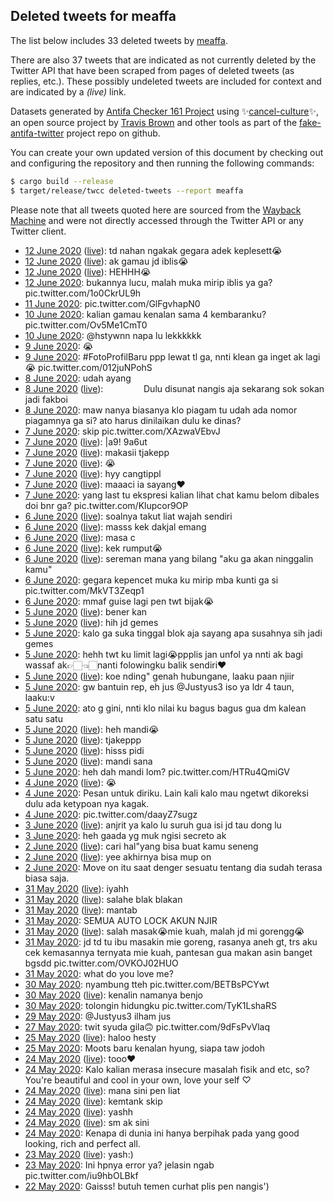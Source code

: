 ## Deleted tweets for meaffa

The list below includes 33 deleted tweets by
[meaffa](https://twitter.com/meaffa).

There are also 37 tweets that are indicated as not currently
deleted by the Twitter API that have been scraped from pages of deleted tweets (as replies, etc.).
These possibly undeleted tweets are included for context and are indicated by a _(live)_ link.


Datasets generated by [Antifa Checker 161 Project](https://twitter.com/antifacheck161) using ✨[cancel-culture](https://github.com/travisbrown/cancel-culture)✨, an open source project by 
[Travis Brown](https://twitter.com/travisbrown) and other tools as part of the 
[fake-antifa-twitter](https://github.com/antifacheck161/fake-antifa-twitter) project repo on github.

You can create your own updated version of this document by checking out and configuring the
repository and then running the following commands:

```bash
$ cargo build --release
$ target/release/twcc deleted-tweets --report meaffa
```

Please note that all tweets quoted here are sourced from the
[Wayback Machine](https://web.archive.org) and were not directly accessed through the Twitter API or
any Twitter client.

* [12 June 2020](https://web.archive.org/web/20200612101723/https://twitter.com/meaffa/status/1271384586010820608) ([live](https://twitter.com/meaffa/status/1271385205744361479)): td nahan ngakak gegara adek keplesett😭 <!--1271385205744361479-->
* [12 June 2020](https://web.archive.org/web/20200612101723/https://twitter.com/meaffa/status/1271384586010820608) ([live](https://twitter.com/meaffa/status/1271385067059769344)): ak gamau jd iblis😭 <!--1271385067059769344-->
* [12 June 2020](https://web.archive.org/web/20200612101723/https://twitter.com/meaffa/status/1271384586010820608) ([live](https://twitter.com/meaffa/status/1271385010575048705)): HEHHH😭 <!--1271385010575048705-->
* [12 June 2020](https://web.archive.org/web/20200612101723/https://twitter.com/meaffa/status/1271384586010820608): bukannya lucu, malah muka mirip iblis ya ga? pic.twitter.com/1o0CkrUL9h <!--1271384586010820608-->
* [11 June 2020](https://web.archive.org/web/20200611064118/https://twitter.com/meaffa/status/1270968576111808512): pic.twitter.com/GlFgvhapN0 <!--1270968576111808512-->
* [10 June 2020](https://web.archive.org/web/20200610093954/https://twitter.com/meaffa/status/1270651711263145984): kalian gamau kenalan sama 4 kembaranku? pic.twitter.com/Ov5Me1CmT0 <!--1270651711263145984-->
* [10 June 2020](https://web.archive.org/web/20200610052643/https://twitter.com/meaffa/status/1270586135677304832): @hstywnn  napa lu lekkkkkk <!--1270586135677304832-->
* [ 9 June 2020](https://web.archive.org/web/20200609150651/https://twitter.com/meaffa/status/1270371789583953924): 😭 <!--1270371789583953924-->
* [ 9 June 2020](https://web.archive.org/web/20200609050849/https://twitter.com/meaffa/status/1270219883293229057): #FotoProfilBaru  ppp lewat tl ga, nnti klean ga inget ak lagi😭 pic.twitter.com/012juNPohS <!--1270219883293229057-->
* [ 8 June 2020](https://web.archive.org/web/20200608131753/https://twitter.com/meaffa/status/1269965699230785537): udah ayang <!--1269965699230785537-->
* [ 8 June 2020](https://web.archive.org/web/20200608131753/https://twitter.com/meaffa/status/1269965699230785537) ([live](https://twitter.com/meaffa/status/1269961654243979264)): ⠀ ⠀  ⠀ ⠀ Dulu disunat nangis aja sekarang sok sokan jadi fakboi ⠀ ⠀  ⠀ ⠀ <!--1269961654243979264-->
* [ 8 June 2020](https://web.archive.org/web/20200608052958/https://twitter.com/meaffa/status/1269856681023795201): maw nanya biasanya klo piagam tu udah ada nomor piagamnya ga si? ato harus dinilaikan dulu ke dinas? <!--1269856681023795201-->
* [ 7 June 2020](https://web.archive.org/web/20200608041850/https://twitter.com/meaffa/status/1269619165972717570): skip pic.twitter.com/XAzwaVEbvJ <!--1269619165972717570-->
* [ 7 June 2020](https://web.archive.org/web/20200608041850/https://twitter.com/meaffa/status/1269619165972717570) ([live](https://twitter.com/meaffa/status/1269618670478585856)): |a9! 9a6ut <!--1269618670478585856-->
* [ 7 June 2020](https://web.archive.org/web/20200607094312/https://twitter.com/meaffa/status/1269544085188009985) ([live](https://twitter.com/meaffa/status/1269550354326155264)): makasii tjakepp <!--1269550354326155264-->
* [ 7 June 2020](https://web.archive.org/web/20200607094312/https://twitter.com/meaffa/status/1269544085188009985) ([live](https://twitter.com/meaffa/status/1269548291861000192)): 😭 <!--1269548291861000192-->
* [ 7 June 2020](https://web.archive.org/web/20200607094312/https://twitter.com/meaffa/status/1269544085188009985) ([live](https://twitter.com/meaffa/status/1269545346134245379)): hyy cangtippl <!--1269545346134245379-->
* [ 7 June 2020](https://web.archive.org/web/20200607094312/https://twitter.com/meaffa/status/1269544085188009985) ([live](https://twitter.com/meaffa/status/1269545322428035072)): maaaci ia sayang❤ <!--1269545322428035072-->
* [ 7 June 2020](https://web.archive.org/web/20200607094312/https://twitter.com/meaffa/status/1269544085188009985): yang last tu ekspresi kalian lihat chat kamu belom dibales doi bnr ga? pic.twitter.com/Klupcor9OP <!--1269544085188009985-->
* [ 6 June 2020](https://web.archive.org/web/20200606194137/https://twitter.com/meaffa/status/1269166093400076288) ([live](https://twitter.com/meaffa/status/1269208302782607361)): soalnya takut liat wajah sendiri <!--1269208302782607361-->
* [ 6 June 2020](https://web.archive.org/web/20200606194137/https://twitter.com/meaffa/status/1269166093400076288) ([live](https://twitter.com/meaffa/status/1269172131662708737)): masss kek dakjal emang <!--1269172131662708737-->
* [ 6 June 2020](https://web.archive.org/web/20200606194137/https://twitter.com/meaffa/status/1269166093400076288) ([live](https://twitter.com/meaffa/status/1269168093336485889)): masa c <!--1269168093336485889-->
* [ 6 June 2020](https://web.archive.org/web/20200606194137/https://twitter.com/meaffa/status/1269166093400076288) ([live](https://twitter.com/meaffa/status/1269168052370673664)): kek rumput😭 <!--1269168052370673664-->
* [ 6 June 2020](https://web.archive.org/web/20200606194137/https://twitter.com/meaffa/status/1269166093400076288) ([live](https://twitter.com/meaffa/status/1269167986054623233)): sereman mana yang bilang "aku ga akan ninggalin kamu" <!--1269167986054623233-->
* [ 6 June 2020](https://web.archive.org/web/20200606194137/https://twitter.com/meaffa/status/1269166093400076288): gegara kepencet muka ku mirip mba kunti ga si pic.twitter.com/MkVT3Zeqp1 <!--1269166093400076288-->
* [ 6 June 2020](https://web.archive.org/web/20200606025700/https://twitter.com/meaffa/status/1269100953245904896): mmaf guise lagi pen twt bijak😭 <!--1269100953245904896-->
* [ 5 June 2020](https://web.archive.org/web/20200606064132/https://twitter.com/meaffa/status/1268915320544129024) ([live](https://twitter.com/meaffa/status/1268916271237591040)): bener kan <!--1268916271237591040-->
* [ 5 June 2020](https://web.archive.org/web/20200606064132/https://twitter.com/meaffa/status/1268915320544129024) ([live](https://twitter.com/meaffa/status/1268916218238386177)): hih jd gemes <!--1268916218238386177-->
* [ 5 June 2020](https://web.archive.org/web/20200606064132/https://twitter.com/meaffa/status/1268915320544129024): kalo ga suka tinggal blok aja sayang apa susahnya sih jadi gemes <!--1268915320544129024-->
* [ 5 June 2020](https://web.archive.org/web/20200605132520/https://twitter.com/meaffa/status/1268892408999063553): hehh twt ku limit lagi😭ppplis jan unfol ya nnti ak bagi wassaf ak👉🏻👈🏻nanti folowingku balik sendiri❤ <!--1268892408999063553-->
* [ 5 June 2020](https://web.archive.org/web/20200605083030/https://twitter.com/meaffa/status/1268820055237812224) ([live](https://twitter.com/meaffa/status/1268820786720247808)): koe nding" genah hubungane, laaku paan njiir <!--1268820786720247808-->
* [ 5 June 2020](https://web.archive.org/web/20200605083030/https://twitter.com/meaffa/status/1268820055237812224): gw bantuin rep, eh jus  @Justyus3  iso ya ldr 4 taun, laaku:v <!--1268820055237812224-->
* [ 5 June 2020](https://web.archive.org/web/20200605075200/https://twitter.com/meaffa/status/1268810839772942337): ato g gini, nnti klo nilai ku bagus bagus gua dm kalean satu satu <!--1268810839772942337-->
* [ 5 June 2020](https://web.archive.org/web/20200605053900/https://twitter.com/meaffa/status/1268776935192027137) ([live](https://twitter.com/meaffa/status/1268778603979763712)): heh mandi😭 <!--1268778603979763712-->
* [ 5 June 2020](https://web.archive.org/web/20200605053900/https://twitter.com/meaffa/status/1268776935192027137) ([live](https://twitter.com/meaffa/status/1268778562640687107)): tjakeppp <!--1268778562640687107-->
* [ 5 June 2020](https://web.archive.org/web/20200605053900/https://twitter.com/meaffa/status/1268776935192027137) ([live](https://twitter.com/meaffa/status/1268778533263831045)): hisss pidi <!--1268778533263831045-->
* [ 5 June 2020](https://web.archive.org/web/20200605053900/https://twitter.com/meaffa/status/1268776935192027137) ([live](https://twitter.com/meaffa/status/1268778504801271809)): mandi sana <!--1268778504801271809-->
* [ 5 June 2020](https://web.archive.org/web/20200605053900/https://twitter.com/meaffa/status/1268776935192027137): heh dah mandi lom? pic.twitter.com/HTRu4QmiGV <!--1268776935192027137-->
* [ 4 June 2020](https://web.archive.org/web/20200604060742/https://twitter.com/meaffa/status/1268422882377400320) ([live](https://twitter.com/meaffa/status/1268423816734109696)): 😭 <!--1268423816734109696-->
* [ 4 June 2020](https://web.archive.org/web/20200604060742/https://twitter.com/meaffa/status/1268422882377400320): Pesan untuk diriku.  Lain kali kalo mau ngetwt dikoreksi dulu ada ketypoan nya kagak. <!--1268422882377400320-->
* [ 4 June 2020](https://web.archive.org/web/20200604050208/https://twitter.com/meaffa/status/1268387986162368512): pic.twitter.com/daayZ7sugz <!--1268387986162368512-->
* [ 3 June 2020](https://web.archive.org/web/20200603220113/https://twitter.com/meaffa/status/1268223933746016256) ([live](https://twitter.com/meaffa/status/1268225339534139392)): anjrit ya kalo lu suruh gua isi jd tau dong lu <!--1268225339534139392-->
* [ 3 June 2020](https://web.archive.org/web/20200603220113/https://twitter.com/meaffa/status/1268223933746016256): heh gaada yg muk ngisi secreto ak <!--1268223933746016256-->
* [ 2 June 2020](https://web.archive.org/web/20200603230446/https://twitter.com/meaffa/status/1267836164586659841) ([live](https://twitter.com/meaffa/status/1267840192313843712)): cari hal"yang bisa buat kamu seneng <!--1267840192313843712-->
* [ 2 June 2020](https://web.archive.org/web/20200603230446/https://twitter.com/meaffa/status/1267836164586659841) ([live](https://twitter.com/meaffa/status/1267837365889847297)): yee akhirnya bisa mup on <!--1267837365889847297-->
* [ 2 June 2020](https://web.archive.org/web/20200603230446/https://twitter.com/meaffa/status/1267836164586659841): Move on itu saat denger sesuatu tentang dia sudah terasa biasa saja. <!--1267836164586659841-->
* [31 May 2020](https://web.archive.org/web/20200531142810/https://twitter.com/meaffa/status/1267093139916943361) ([live](https://twitter.com/meaffa/status/1267094582501638144)): iyahh <!--1267094582501638144-->
* [31 May 2020](https://web.archive.org/web/20200531142810/https://twitter.com/meaffa/status/1267093139916943361) ([live](https://twitter.com/meaffa/status/1267093958766649350)): salahe blak blakan <!--1267093958766649350-->
* [31 May 2020](https://web.archive.org/web/20200531142810/https://twitter.com/meaffa/status/1267093139916943361) ([live](https://twitter.com/meaffa/status/1267093502799691776)): mantab <!--1267093502799691776-->
* [31 May 2020](https://web.archive.org/web/20200531142810/https://twitter.com/meaffa/status/1267093139916943361): SEMUA AUTO LOCK AKUN NJIR <!--1267093139916943361-->
* [31 May 2020](https://web.archive.org/web/20200531084618/https://twitter.com/meaffa/status/1267013661412872193) ([live](https://twitter.com/meaffa/status/1267014176414642176)): salah masak😭mie kuah, malah jd mi gorengg😭 <!--1267014176414642176-->
* [31 May 2020](https://web.archive.org/web/20200531084618/https://twitter.com/meaffa/status/1267013661412872193): jd td tu ibu masakin mie goreng, rasanya aneh gt, trs aku cek kemasannya ternyata mie kuah, pantesan gua makan asin banget bgsdd pic.twitter.com/OVKOJ02HUO <!--1267013661412872193-->
* [31 May 2020](https://web.archive.org/web/20200531032752/https://twitter.com/meaffa/status/1266933823247249408): what do you love me? <!--1266933823247249408-->
* [30 May 2020](https://web.archive.org/web/20200530184424/https://twitter.com/meaffa/status/1266766088571768834): nyambung tteh pic.twitter.com/BETBsPCYwt <!--1266766088571768834-->
* [30 May 2020](https://web.archive.org/web/20200530143734/https://twitter.com/meaffa/status/1266729318375239682) ([live](https://twitter.com/meaffa/status/1266730372236099584)): kenalin namanya benjo <!--1266730372236099584-->
* [30 May 2020](https://web.archive.org/web/20200530143734/https://twitter.com/meaffa/status/1266729318375239682): tolongin hidungku pic.twitter.com/TyK1LshaRS <!--1266729318375239682-->
* [29 May 2020](https://web.archive.org/web/20200529204544/https://twitter.com/meaffa/status/1266360616198930432): @Justyus3  ilham jus <!--1266360616198930432-->
* [27 May 2020](https://web.archive.org/web/20200528031352/https://twitter.com/meaffa/status/1265619322636054530): twit syuda gila🙃 pic.twitter.com/9dFsPvVlaq <!--1265619322636054530-->
* [25 May 2020](https://web.archive.org/web/20200525065746/https://twitter.com/meaffa/status/1264811604970889216) ([live](https://twitter.com/meaffa/status/1264811925268951040)): haloo hesty <!--1264811925268951040-->
* [25 May 2020](https://web.archive.org/web/20200525065746/https://twitter.com/meaffa/status/1264811604970889216): Moots baru kenalan hyung, siapa taw jodoh <!--1264811604970889216-->
* [24 May 2020](https://web.archive.org/web/20200524154259/https://twitter.com/meaffa/status/1264579805686595585) ([live](https://twitter.com/meaffa/status/1264581852980867073)): tooo❤ <!--1264581852980867073-->
* [24 May 2020](https://web.archive.org/web/20200524154259/https://twitter.com/meaffa/status/1264579805686595585): Kalo kalian merasa insecure masalah fisik and etc, so? You're beautiful and cool in your own, love your self ♡ <!--1264579805686595585-->
* [24 May 2020](https://web.archive.org/web/20200524145452/https://twitter.com/meaffa/status/1264566285683179520) ([live](https://twitter.com/meaffa/status/1264567219666616320)): mana sini pen liat <!--1264567219666616320-->
* [24 May 2020](https://web.archive.org/web/20200524145452/https://twitter.com/meaffa/status/1264566285683179520) ([live](https://twitter.com/meaffa/status/1264567128557973506)): kemtank skip <!--1264567128557973506-->
* [24 May 2020](https://web.archive.org/web/20200524145452/https://twitter.com/meaffa/status/1264566285683179520) ([live](https://twitter.com/meaffa/status/1264567066624880640)): yashh <!--1264567066624880640-->
* [24 May 2020](https://web.archive.org/web/20200524145452/https://twitter.com/meaffa/status/1264566285683179520) ([live](https://twitter.com/meaffa/status/1264566958734798849)): sm ak sini <!--1264566958734798849-->
* [24 May 2020](https://web.archive.org/web/20200524145452/https://twitter.com/meaffa/status/1264566285683179520): Kenapa di dunia ini hanya berpihak pada yang good looking, rich and perfect all. <!--1264566285683179520-->
* [23 May 2020](https://web.archive.org/web/20200523100754/https://twitter.com/meaffa/status/1264132723632795648) ([live](https://twitter.com/meaffa/status/1264134190590652416)): yash:) <!--1264134190590652416-->
* [23 May 2020](https://web.archive.org/web/20200523100754/https://twitter.com/meaffa/status/1264132723632795648): Ini hpnya error ya? jelasin ngab pic.twitter.com/iu9hbOLBkf <!--1264132723632795648-->
* [22 May 2020](https://web.archive.org/web/20200522140524/https://twitter.com/meaffa/status/1263830151869067265): Gaisss! butuh temen curhat plis pen nangis') <!--1263830151869067265-->
